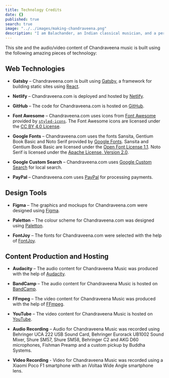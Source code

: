 ```yaml
---
title: Technology Credits
date: {}
published: true
search: true
image: "../../images/making-chandraveena.png"
description: "I am Balachander, an Indian classical musician, and a performing artist of Chandraveena. I am able to bring Chandraveena music to all of you listeners thanks to these amazing technologies."
---
```


This site and the audio/video content of Chandraveena music is built using the following amazing pieces of technology:

## Web Technologies

* **Gatsby** – Chandraveena.com is built using [Gatsby](https://www.gatsbyjs.org), a framework for building static sites using [React](https://reactjs.org/).

* **Netlify** – Chandraveena.com is deployed and hosted by [Netlify](https://www.netlify.com).

* **GitHub** – The code for Chandraveena.com is hosted on [GitHub](https://github.com).

* **Font Awesome** – Chandraveena.com uses icons from [Font Awesome](https://fontawesome.com/) provided by [`styled-icons`](https://github.com/jacobwgillespie/styled-icons). The Font Awesome icons are licensed under the [CC BY 4.0 License](https://github.com/FortAwesome/Font-Awesome/blob/master/LICENSE.txt).

* **Google Fonts** – Chandraveena.com uses the fonts Sansita, Gentium Book Basic and Noto Serif provided by [Google Fonts](https://fonts.google.com/). Sansita and Gentium Book Basic are licensed under the [Open Font License 1.1](https://scripts.sil.org/OFL). Noto Serif is licensed under the [Apache License, Version 2.0](http://www.apache.org/licenses/LICENSE-2.0).

* **Google Custom Search** – Chandraveena.com uses [Google Custom Search](https://cse.google.com/) for local search.

* **PayPal** – Chandraveena.com uses [PayPal](https://www.paypal.com/) for processing payments.

## Design Tools

* **Figma** – The graphics and mockups for Chandraveena.com were designed using [Figma](https://www.figma.com/).

* **Paletton** – The colour scheme for Chandraveena.com was designed using [Paletton](https://paletton.com/).

* **FontJoy** – The fonts for Chandraveena.com were selected with the help of [FontJoy](http://fontjoy.com/).

## Content Production and Hosting

* **Audacity** – The audio content for Chandraveena Music was produced with the help of [Audacity](https://www.audacityteam.org/).

* **BandCamp** – The audio content for Chandraveena Music is hosted on [BandCamp](https://chandraveena.bandcamp.com/).

* **FFmpeg** – The video content for Chandraveena Music was produced with the help of [FFmpeg](https://www.ffmpeg.org/).

* **YouTube** – The video content for Chandraveena Music is hosted on [YouTube](https://www.youtube.com/channel/UCxPyMV4LS9YBePXM0mV4hjg).

* **Audio Recording** – Audio for Chandraveena Music was recorded using Behringer UCA 222 USB Sound Card, Behringer Eurorack UB1002 Sound Mixer, Shure SM57, Shure SM58, Behringer C2 and AKG D60 microphones, Fishman Preamp and a custom pickup by Buddha Systems.

* **Video Recording** - Video for Chandraveena Music was recorded using a Xiaomi Poco F1 smartphone with an iVoltaa Wide Angle smartphone lens.
